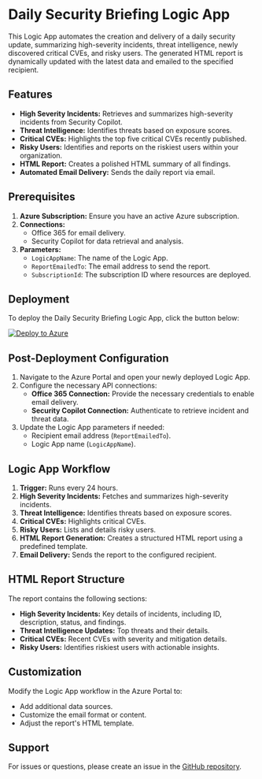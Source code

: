 # Daily Security Briefing Logic App

This Logic App automates the creation and delivery of a daily security update, summarizing high-severity incidents, threat intelligence, newly discovered critical CVEs, and risky users. The generated HTML report is dynamically updated with the latest data and emailed to the specified recipient.

## Features

- **High Severity Incidents:** Retrieves and summarizes high-severity incidents from Security Copilot.
- **Threat Intelligence:** Identifies threats based on exposure scores.
- **Critical CVEs:** Highlights the top five critical CVEs recently published.
- **Risky Users:** Identifies and reports on the riskiest users within your organization.
- **HTML Report:** Creates a polished HTML summary of all findings.
- **Automated Email Delivery:** Sends the daily report via email.

## Prerequisites

1. **Azure Subscription:** Ensure you have an active Azure subscription.
2. **Connections:**
   - Office 365 for email delivery.
   - Security Copilot for data retrieval and analysis.
3. **Parameters:**
   - `LogicAppName`: The name of the Logic App.
   - `ReportEmailedTo`: The email address to send the report.
   - `SubscriptionId`: The subscription ID where resources are deployed.

## Deployment

To deploy the Daily Security Briefing Logic App, click the button below:

[![Deploy to Azure](https://aka.ms/deploytoazurebutton)](https://portal.azure.com/#create/Microsoft.Template/uri/https%3A%2F%2Fraw.githubusercontent.com%2Fcd1zz%2Fsecuritycopilot%2Frefs%2Fheads%2Fmain%2FDailySecurityDigestLogicApp%2Fsecuritydigest_logicapp_azuredeploy.json)

## Post-Deployment Configuration

1. Navigate to the Azure Portal and open your newly deployed Logic App.
2. Configure the necessary API connections:
   - **Office 365 Connection:** Provide the necessary credentials to enable email delivery.
   - **Security Copilot Connection:** Authenticate to retrieve incident and threat data.
3. Update the Logic App parameters if needed:
   - Recipient email address (`ReportEmailedTo`).
   - Logic App name (`LogicAppName`).

## Logic App Workflow

1. **Trigger:** Runs every 24 hours.
2. **High Severity Incidents:** Fetches and summarizes high-severity incidents.
3. **Threat Intelligence:** Identifies threats based on exposure scores.
4. **Critical CVEs:** Highlights critical CVEs.
5. **Risky Users:** Lists and details risky users.
6. **HTML Report Generation:** Creates a structured HTML report using a predefined template.
7. **Email Delivery:** Sends the report to the configured recipient.

## HTML Report Structure

The report contains the following sections:
- **High Severity Incidents:** Key details of incidents, including ID, description, status, and findings.
- **Threat Intelligence Updates:** Top threats and their details.
- **Critical CVEs:** Recent CVEs with severity and mitigation details.
- **Risky Users:** Identifies riskiest users with actionable insights.

## Customization

Modify the Logic App workflow in the Azure Portal to:
- Add additional data sources.
- Customize the email format or content.
- Adjust the report's HTML template.

## Support

For issues or questions, please create an issue in the [GitHub repository](https://github.com/cd1zz/securitycopilot).